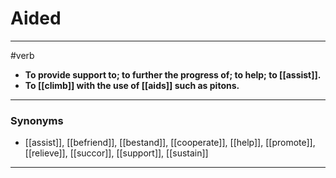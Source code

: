 # Aided
---
#verb
- **To provide support to; to further the progress of; to help; to [[assist]].**
- **To [[climb]] with the use of [[aids]] such as pitons.**
---
### Synonyms
- [[assist]], [[befriend]], [[bestand]], [[cooperate]], [[help]], [[promote]], [[relieve]], [[succor]], [[support]], [[sustain]]
---
